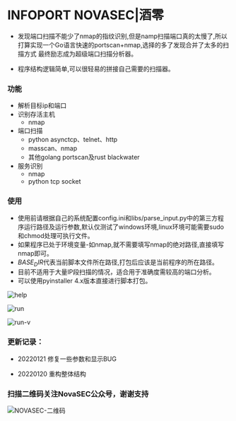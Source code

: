 # INFOPORT  NOVASEC|酒零

* 发现端口扫描不能少了nmap的指纹识别,但是namp扫描端口真的太慢了,所以打算实现一个Go语言快速的portscan+nmap,选择的多了发现合并了太多的扫描方式 最终励志成为超级端口扫描分析器。 

* 程序结构逻辑简单,可以很轻易的拼接自己需要的扫描器。

### 功能

* 解析目标ip和端口
* 识别存活主机
  * nmap
* 端口扫描
  * python asynctcp、telnet、http 
  * masscan、nmap 
  * 其他golang portscan及rust blackwater 
* 服务识别
  * nmap
  * python tcp socket

### 使用

* 使用前请根据自己的系统配置config.ini和libs/parse_input.py中的第三方程序运行路径及运行参数,默认仅测试了windows环境,linux环境可能需要sudo和chmod处理可执行文件。
* 如果程序已处于环境变量-如nmap,就不需要填写nmap的绝对路径,直接填写nmap即可。
* $BASE_DIR$代表当前脚本文件所在路径,打包后应该是当前程序的所在路径。
* 目前不适用于大量IP段扫描的情况，适合用于准确度需较高的端口分析。 
* 可以使用pyinstaller 4.x版本直接进行脚本打包。 


![help](https://user-images.githubusercontent.com/46115146/150475963-224a086e-9183-421f-a808-6c7615364843.png)


![run](https://user-images.githubusercontent.com/46115146/150475950-0e29a307-2068-4f2c-bee5-43ead36cc00e.png)


![run-v](https://user-images.githubusercontent.com/46115146/150475939-d163e3a1-0702-4eae-9706-348a2cb9c9a3.png)


### 更新记录：

* 20220121 修复一些参数和显示BUG

* 20220120 重构整体结构


### 扫描二维码关注NovaSEC公众号，谢谢支持

![NOVASEC-二维码](https://user-images.githubusercontent.com/46115146/150318610-ad46b4bb-d98e-44c5-ac88-207654f1d3c6.jpg)

